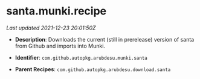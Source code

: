 # santa.munki.recipe

_Last updated 2021-12-23 20:01:50Z_

- **Description**: Downloads the current (still in prerelease) version of santa from Github and imports into Munki.


- **Identifier**: `com.github.autopkg.arubdesu.munki.santa`

- **Parent Recipes**: `com.github.autopkg.arubdesu.download.santa`
